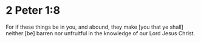 # 2 Peter 1:8

For if these things be in you, and abound, they make [you that ye shall] neither [be] barren nor unfruitful in the knowledge of our Lord Jesus Christ.